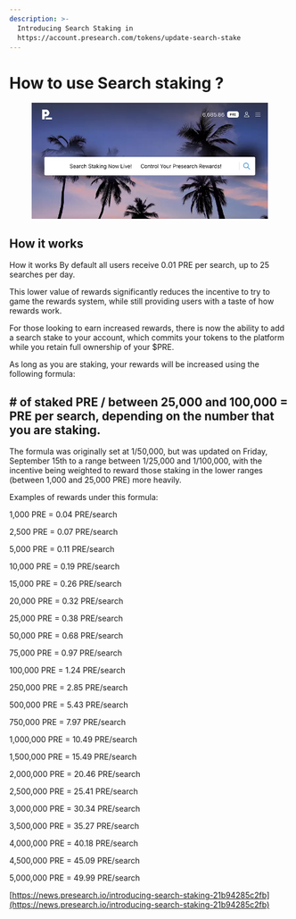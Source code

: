 ```yaml
---
description: >-
  Introducing Search Staking in
  https://account.presearch.com/tokens/update-search-stake
---
```


# How to use Search staking ?

<figure><img src="../../.gitbook/assets/image (58).png" alt=""><figcaption></figcaption></figure>

## How it works <a href="#7592" id="7592"></a>

How it works By default all users receive 0.01 PRE per search, up to 25 searches per day.

This lower value of rewards significantly reduces the incentive to try to game the rewards system, while still providing users with a taste of how rewards work.

For those looking to earn increased rewards, there is now the ability to add a search stake to your account, which commits your tokens to the platform while you retain full ownership of your $PRE.

As long as you are staking, your rewards will be increased using the following formula:

## # of staked PRE / between 25,000 and 100,000 = PRE per search, depending on the number that you are staking.

The formula was originally set at 1/50,000, but was updated on Friday, September 15th to a range between 1/25,000 and 1/100,000, with the incentive being weighted to reward those staking in the lower ranges (between 1,000 and 25,000 PRE) more heavily.

Examples of rewards under this formula:

1,000 PRE = 0.04 PRE/search&#x20;

2,500 PRE = 0.07 PRE/search&#x20;

5,000 PRE = 0.11 PRE/search&#x20;

10,000 PRE = 0.19 PRE/search&#x20;

15,000 PRE = 0.26 PRE/search&#x20;

20,000 PRE = 0.32 PRE/search&#x20;

25,000 PRE = 0.38 PRE/search&#x20;

50,000 PRE = 0.68 PRE/search&#x20;

75,000 PRE = 0.97 PRE/search&#x20;

100,000 PRE = 1.24 PRE/search&#x20;

250,000 PRE = 2.85 PRE/search&#x20;

500,000 PRE = 5.43 PRE/search&#x20;

750,000 PRE = 7.97 PRE/search&#x20;

1,000,000 PRE = 10.49 PRE/search&#x20;

1,500,000 PRE = 15.49 PRE/search&#x20;

2,000,000 PRE = 20.46 PRE/search&#x20;

2,500,000 PRE = 25.41 PRE/search&#x20;

3,000,000 PRE = 30.34 PRE/search&#x20;

3,500,000 PRE = 35.27 PRE/search&#x20;

4,000,000 PRE = 40.18 PRE/search&#x20;

4,500,000 PRE = 45.09 PRE/search&#x20;

5,000,000 PRE = 49.99 PRE/search&#x20;



[https://news.presearch.io/introducing-search-staking-21b94285c2fb](https://news.presearch.io/introducing-search-staking-21b94285c2fb)
